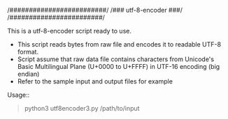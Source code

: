   /#########################/
 /###   utf-8-encoder   ###/
/########################/

This is a utf-8-encoder script ready to use.

- This script reads bytes from raw file and encodes it to readable UTF-8 format. 
- Script assume that raw data file contains characters from Unicode's Basic Multilingual Plane (U+0000 to U+FFFF) in UTF-16 
  encoding (big endian)
- Refer to the sample input and output files for example

Usage::

> python3 utf8encoder3.py /path/to/input

